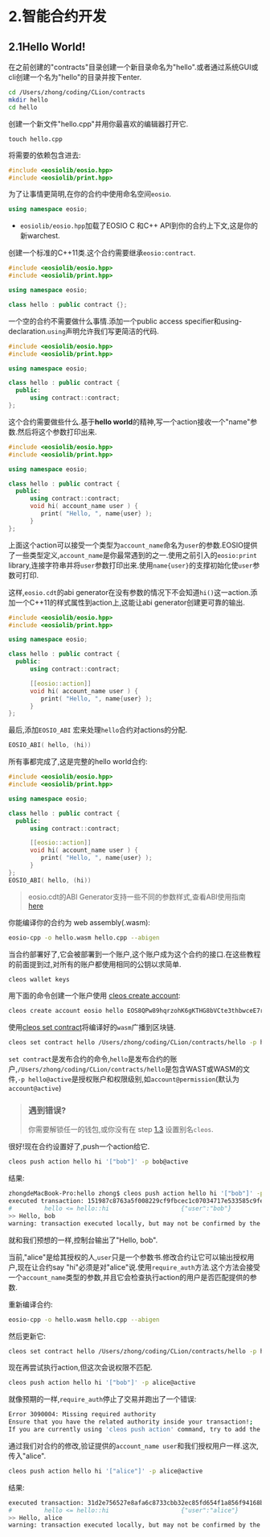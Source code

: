 # 2.智能合约开发

## 2.1Hello World!

在之前创建的"contracts"目录创建一个新目录命名为"hello".或者通过系统GUI或cli创建一个名为"hello"的目录并按下enter.

```bash
cd /Users/zhong/coding/CLion/contracts
mkdir hello
cd hello
```

创建一个新文件"hello.cpp"并用你最喜欢的编辑器打开它.

```shell
touch hello.cpp
```

将需要的依赖包含进去:

```c++
#include <eosiolib/eosio.hpp>
#include <eosiolib/print.hpp>
```

为了让事情更简明,在你的合约中使用命名空间`eosio`.

```c++
using namespace eosio;
```

* `eosiolib/eosio.hpp`加载了EOSIO C 和C++ API到你的合约上下文,这是你的新warchest.

创建一个标准的C++11类.这个合约需要继承`eosio:contract`.

```c++
#include <eosiolib/eosio.hpp>
#include <eosiolib/print.hpp>

using namespace eosio;

class hello : public contract {};
```

一个空的合约不需要做什么事情.添加一个public access specifier和using-declaration.`using`声明允许我们写更简洁的代码.

```c++
#include <eosiolib/eosio.hpp>
#include <eosiolib/print.hpp>

using namespace eosio;

class hello : public contract {
  public:
      using contract::contract;
};
```

这个合约需要做些什么.基于**hello world**的精神,写一个action接收一个"name"参数.然后将这个参数打印出来.

```c++
#include <eosiolib/eosio.hpp>
#include <eosiolib/print.hpp>

using namespace eosio;

class hello : public contract {
  public:
      using contract::contract;
      void hi( account_name user ) {
         print( "Hello, ", name{user} );
      }
};
```

上面这个action可以接受一个类型为`account_name`命名为`user`的参数.EOSIO提供了一些类型定义,`account_name`是你最常遇到的之一.使用之前引入的`eosio:print` library,连接字符串并将`user`参数打印出来.使用`name{user}`的支撑初始化使`user`参数可打印.

这样,`eosio.cdt`的abi generator在没有参数的情况下不会知道`hi()`这一action.添加一个C++11的样式属性到action上,这能让abi generator创建更可靠的输出.

```c++
#include <eosiolib/eosio.hpp>
#include <eosiolib/print.hpp>

using namespace eosio;

class hello : public contract {
  public:
      using contract::contract;

      [[eosio::action]]
      void hi( account_name user ) {
         print( "Hello, ", name{user} );
      }
};
```

最后,添加`EOSIO_ABI` 宏来处理`hello`合约对actions的分配.

```c++
EOSIO_ABI( hello, (hi))
```

所有事都完成了,这是完整的hello world合约:

```c++
#include <eosiolib/eosio.hpp>
#include <eosiolib/print.hpp>

using namespace eosio;

class hello : public contract {
  public:
      using contract::contract;

      [[eosio::action]]
      void hi( account_name user ) {
         print( "Hello, ", name{user} );
      }
};
EOSIO_ABI( hello, (hi))
```

> eosio.cdt的ABI Generator支持一些不同的参数样式,查看ABI使用指南 [here](https://github.com/EOSIO/eosio.cdt#difference-from-old-abi-generator)

你能编译你的合约为 web assembly(.wasm):

```bash
eosio-cpp -o hello.wasm hello.cpp --abigen
```

当合约部署好了,它会被部署到一个账户,这个账户成为这个合约的接口.在这些教程的前面提到过,对所有的账户都使用相同的公钥以求简单.

```bash
cleos wallet keys
```

用下面的命令创建一个账户使用 [cleos create account](https://developers.eos.io/eosio-home/docs/your-first-contract):

```bash
cleos create account eosio hello EOS8QPw89hqrzohK6gKTHG8bVCte3thbwceE7rFN25k8GdPgsBJuu -p eosio@active
```

使用[cleos set contract](https://developers.eos.io/eosio-cleos/reference#cleos-set-contract)将编译好的`wasm`广播到区块链.

```bash
cleos set contract hello /Users/zhong/coding/CLion/contracts/hello -p hello@active
```

`set contract`是发布合约的命令,`hello`是发布合约的账户,`/Users/zhong/coding/CLion/contracts/hello`是包含WAST或WASM的文件,`-p hello@active`是授权账户和权限级别,如`account@permission`(默认为`account@active`)



> ### 遇到错误?
>
> 你需要解锁任一的钱包,或你没有在 step [1.3](https://developers.eos.io/eosio-home/docs/getting-the-software#section-step-4-aliasing-cleos) 设置别名`cleos`.



很好!现在合约设置好了,push一个action给它.

```bash
cleos push action hello hi '["bob"]' -p bob@active
```

结果:

```bash
zhongdeMacBook-Pro:hello zhong$ cleos push action hello hi '["bob"]' -p bob@active
executed transaction: 151987c8763a5f008229cf9fbcec1c07034717e533585c9fe33658bddc87db04  104 bytes  418 us
#         hello <= hello::hi                    {"user":"bob"}
>> Hello, bob
warning: transaction executed locally, but may not be confirmed by the network yet    ] 

```

就和我们预想的一样,控制台输出了"Hello, bob".

当前,"alice"是给其授权的人,`user`只是一个参数书.修改合约让它可以输出授权用户,现在让合约say "hi"必须是对"alice"说.使用`require_auth`方法.这个方法会接受一个`account_name`类型的参数,并且它会检查执行action的用户是否匹配提供的参数.

重新编译合约:

```bash
eosio-cpp -o hello.wasm hello.cpp --abigen
```

然后更新它:

```bash
cleos set contract hello /Users/zhong/coding/CLion/contracts/hello -p hello@active
```

现在再尝试执行action,但这次会说权限不匹配.

```bash
cleos push action hello hi '["bob"]' -p alice@active
```

就像预期的一样,`require_auth`停止了交易并跑出了一个错误:

```bash
Error 3090004: Missing required authority
Ensure that you have the related authority inside your transaction!;
If you are currently using 'cleos push action' command, try to add the relevant authority using -p option.
```

通过我们对合约的修改,验证提供的`account_name user`和我们授权用户一样.这次,传入"alice".

```bash
cleos push action hello hi '["alice"]' -p alice@active
```

结果:

```bash
executed transaction: 31d2e756527e8afa6c8733cbb32ec85fd654f1a856f94168b8176b865e447b57  104 bytes  248 us
#         hello <= hello::hi                    {"user":"alice"}
>> Hello, alice
warning: transaction executed locally, but may not be confirmed by the network yet    ] 

```



